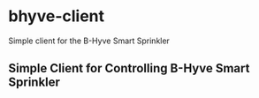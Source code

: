 # bhyve-client

Simple client for the B-Hyve Smart Sprinkler

## Simple Client for Controlling B-Hyve Smart Sprinkler

